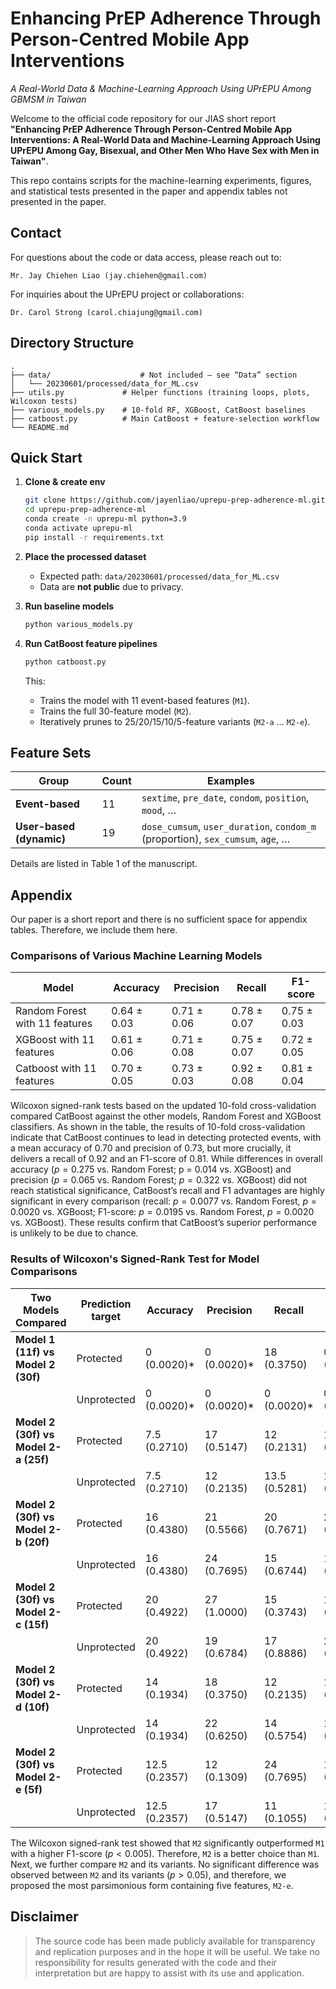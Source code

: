 # Enhancing PrEP Adherence Through Person-Centred Mobile App Interventions

*A Real-World Data & Machine-Learning Approach Using UPrEPU Among GBMSM in Taiwan*

Welcome to the official code repository for our JIAS short report **"Enhancing PrEP Adherence Through Person-Centred Mobile App Interventions: A Real-World Data and Machine-Learning Approach Using UPrEPU Among Gay, Bisexual, and Other Men Who Have Sex with Men in Taiwan"**.

This repo contains scripts for the machine-learning experiments, figures, and statistical tests presented in the paper and appendix tables not presented in the paper.

## Contact

For questions about the code or data access, please reach out to:

```
Mr. Jay Chiehen Liao (jay.chiehen@gmail.com)
```

For inquiries about the UPrEPU project or collaborations:

```
Dr. Carol Strong (carol.chiajung@gmail.com)
```


## Directory Structure

```
.
├── data/                    # Not included – see “Data” section
│   └── 20230601/processed/data_for_ML.csv
├── utils.py             # Helper functions (training loops, plots, Wilcoxon tests)
├── various_models.py    # 10-fold RF, XGBoost, CatBoost baselines
├── catboost.py          # Main CatBoost + feature-selection workflow
└── README.md
```

<!-- ## Cite this paper

**Citation (BibTeX)**

```bibtex
@article{liao2025uprepu,  title={Enhancing PrEP Adherence Through Person-Centred Mobile App Interventions: A Real-World Data and Machine-Learning Approach Using UPrEPU Among GBMSM in Taiwan}, author={Liao, Jay Chiehen and Wu, Huei-Jiuan and Chuang, Tsan-Tse and Chen, Tsai-Wei and Strong, Carol}, journal={Journal of the International AIDS Society}, year={2025} }
``` -->

## Quick Start

1. **Clone & create env**

   ```bash
   git clone https://github.com/jayenliao/uprepu-prep-adherence-ml.git
   cd uprepu-prep-adherence-ml
   conda create -n uprepu-ml python=3.9
   conda activate uprepu-ml
   pip install -r requirements.txt
   ```

2. **Place the processed dataset**

   * Expected path: `data/20230601/processed/data_for_ML.csv`
   * Data are **not public** due to privacy.

3. **Run baseline models**

   ```bash
   python various_models.py
   ```

4. **Run CatBoost feature pipelines**

   ```bash
   python catboost.py
   ```

   This:

   * Trains the model with 11 event-based features (`M1`).
   * Trains the full 30-feature model (`M2`).
   * Iteratively prunes to 25/20/15/10/5-feature variants (`M2-a` … `M2-e`).

## Feature Sets

| Group                    | Count | Examples                                                                        |
| ------------------------ | ----- | ------------------------------------------------------------------------------- |
| **Event-based**          | 11    | `sextime`, `pre_date`, `condom`, `position`, `mood`, …                          |
| **User-based (dynamic)** | 19    | `dose_cumsum`, `user_duration`, `condom_m` (proportion), `sex_cumsum`, `age`, … |

Details are listed in Table 1 of the manuscript.

<!-- ## Table 2 & Figure 1

| Step | Script              | Output                                                                    |
| ---- | ------------------- | ------------------------------------------------------------------------- |
| 1    | `various_models.py` | 10-fold metrics for RF/XGB/Cat; Wilcoxon comparison                       |
| 2    | `catboost.py`       | Metrics for M1, M2, M2-a…e; Feature-importance PNGs; Wilcoxon comparisons |
| 3    | Jupyter (optional)  | SHAP summary plot (see paper Figure 1b)                                   |

> **Tip:** SHAP plots are omitted from the CLI scripts to keep dependencies minimal.
> Run an ad-hoc notebook after installing `shap` to reproduce them. -->

## Appendix

Our paper is a short report and there is no sufficient space for appendix tables. Therefore, we include them here.

### Comparisons of Various Machine Learning Models

| Model                          | Accuracy    | Precision   | Recall      | F1-score    |
|--------------------------------|-------------|-------------|-------------|-------------|
| Random Forest with 11 features | 0.64 ± 0.03 | 0.71 ± 0.06 | 0.78 ± 0.07 | 0.75 ± 0.03 |
| XGBoost with 11 features       | 0.61 ± 0.06 | 0.71 ± 0.08 | 0.75 ± 0.07 | 0.72 ± 0.05 |
| Catboost with 11 features      | 0.70 ± 0.05 | 0.73 ± 0.03 | 0.92 ± 0.08 | 0.81 ± 0.04 |

Wilcoxon signed-rank tests based on the updated 10-fold cross-validation compared CatBoost against the other models, Random Forest and XGBoost classifiers. As shown in the table, the results of 10-fold cross-validation indicate that CatBoost continues to lead in detecting protected events, with a mean accuracy of 0.70 and precision of 0.73, but more crucially, it delivers a recall of 0.92 and an F1-score of 0.81. While differences in overall accuracy ($p = 0.275$ vs. Random Forest; p = $0.014$ vs. XGBoost) and precision ($p = 0.065$ vs. Random Forest; $p = 0.322$ vs. XGBoost) did not reach statistical significance, CatBoost’s recall and F1 advantages are highly significant in every comparison (recall: $p = 0.0077$ vs. Random Forest, $p = 0.0020$ vs. XGBoost; F1-score: $p = 0.0195$ vs. Random Forest, $p = 0.0020$ vs. XGBoost). These results confirm that CatBoost’s superior performance is unlikely to be due to chance.

### Results of Wilcoxon's Signed-Rank Test for Model Comparisons

| Two Models Compared                | Prediction target | Accuracy       | Precision      | Recall         | F1-score       |
|------------------------------------|-------------------|----------------|----------------|----------------|----------------|
| **Model 1 (11f) vs Model 2 (30f)**  | Protected         | 0 (0.0020)\*     | 0 (0.0020)\*     | 18 (0.3750)    | 0 (0.0020)\*     |
|                                    | Unprotected       | 0 (0.0020)\*     | 0 (0.0020)\*     | 0 (0.0020)\*     | 0 (0.0020)\*     |
| **Model 2 (30f) vs Model 2-a (25f)**| Protected         | 7.5 (0.2710)   | 17 (0.5147)    | 12 (0.2131)    | 12 (0.2135)    |
|                                    | Unprotected        | 7.5 (0.2710)   | 12 (0.2135)    | 13.5 (0.5281)  | 17 (0.5147)    |
| **Model 2 (30f) vs Model 2-b (20f)**| Protected         | 16 (0.4380)    | 21 (0.5566)    | 20 (0.7671)    | 21 (0.5566)    |
|                                    | Unprotected       | 16 (0.4380)    | 24 (0.7695)    | 15 (0.6744)    | 19 (0.4316)    |
| **Model 2 (30f) vs Model 2-c (15f)**| Protected         | 20 (0.4922)    | 27 (1.0000)    | 15 (0.3743)    | 19 (0.4316)    |
|                                    | Unprotected       | 20 (0.4922)    | 19 (0.6784)    | 17 (0.8886)    | 26 (0.9219)    |
| **Model 2 (30f) vs Model 2-d (10f)**| Protected         | 14 (0.1934)    | 18 (0.3750)    | 12 (0.2135)    | 14 (0.1934)    |
|                                    | Unprotected       | 14 (0.1934)    | 22 (0.6250)    | 14 (0.5754)    | 16 (0.2754)    |
| **Model 2 (30f) vs Model 2-e (5f)** | Protected         | 12.5 (0.2357)    | 12 (0.1309)    | 24 (0.7695)    | 17 (0.3223)    |
|                                    | Unprotected       | 12.5 (0.2357)    | 17 (0.5147)    | 11 (0.1055)    | 12 (0.1309)    |

The Wilcoxon signed-rank test showed that `M2` significantly outperformed `M1` with a higher F1-score ($p<0.005$). Therefore, `M2` is a better choice than `M1`. Next, we further compare `M2` and its variants. No significant difference was observed between `M2` and its variants ($p > 0.05$), and therefore, we proposed the most parsimonious form containing five features, `M2-e`.

## Disclaimer

> The source code has been made publicly available for transparency and replication purposes and in the hope it will be useful. We take no responsibility for results generated with the code and their interpretation but are happy to assist with its use and application.
